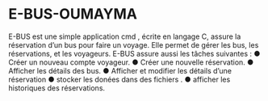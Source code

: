 # E-BUS-OUMAYMA
E-BUS est une simple application cmd , écrite en langage C, assure la réservation
d’un bus pour faire un voyage. Elle permet de gérer les bus, les réservations, et les
voyageurs. 
E-BUS assure aussi les tâches suivantes :
● Créer un nouveau compte voyageur.
● Créer une nouvelle réservation.
● Afficher les détails des bus.
● Afficher et modifier les détails d’une réservation
● stocker les donées dans des fichiers .
● afficher les historiques des réservations.
